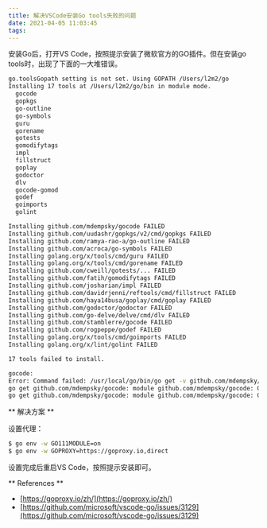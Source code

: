```yaml
---
title: 解决VSCode安装Go tools失败的问题
date: 2021-04-05 11:03:45
tags:
---
```


安装Go后，打开VS Code，按照提示安装了微软官方的GO插件。但在安装go tools时，出现了下面的一大堆错误。

``` bash
go.toolsGopath setting is not set. Using GOPATH /Users/l2m2/go
Installing 17 tools at /Users/l2m2/go/bin in module mode.
  gocode
  gopkgs
  go-outline
  go-symbols
  guru
  gorename
  gotests
  gomodifytags
  impl
  fillstruct
  goplay
  godoctor
  dlv
  gocode-gomod
  godef
  goimports
  golint

Installing github.com/mdempsky/gocode FAILED
Installing github.com/uudashr/gopkgs/v2/cmd/gopkgs FAILED
Installing github.com/ramya-rao-a/go-outline FAILED
Installing github.com/acroca/go-symbols FAILED
Installing golang.org/x/tools/cmd/guru FAILED
Installing golang.org/x/tools/cmd/gorename FAILED
Installing github.com/cweill/gotests/... FAILED
Installing github.com/fatih/gomodifytags FAILED
Installing github.com/josharian/impl FAILED
Installing github.com/davidrjenni/reftools/cmd/fillstruct FAILED
Installing github.com/haya14busa/goplay/cmd/goplay FAILED
Installing github.com/godoctor/godoctor FAILED
Installing github.com/go-delve/delve/cmd/dlv FAILED
Installing github.com/stamblerre/gocode FAILED
Installing github.com/rogpeppe/godef FAILED
Installing golang.org/x/tools/cmd/goimports FAILED
Installing golang.org/x/lint/golint FAILED

17 tools failed to install.

gocode:
Error: Command failed: /usr/local/go/bin/go get -v github.com/mdempsky/gocode
go get github.com/mdempsky/gocode: module github.com/mdempsky/gocode: Get "https://proxy.golang.org/github.com/mdempsky/gocode/@v/list": dial tcp 172.217.160.113:443: i/o timeout
go get github.com/mdempsky/gocode: module github.com/mdempsky/gocode: Get "https://proxy.golang.org/github.com/mdempsky/gocode/@v/list": dial tcp 172.217.160.113:443: i/o timeout
```

** 解决方案 **

设置代理：

``` bash
$ go env -w GO111MODULE=on
$ go env -w GOPROXY=https://goproxy.io,direct
```

设置完成后重启VS Code，按照提示安装即可。

** References **

- [https://goproxy.io/zh/](https://goproxy.io/zh/)
- [https://github.com/microsoft/vscode-go/issues/3129](https://github.com/microsoft/vscode-go/issues/3129)